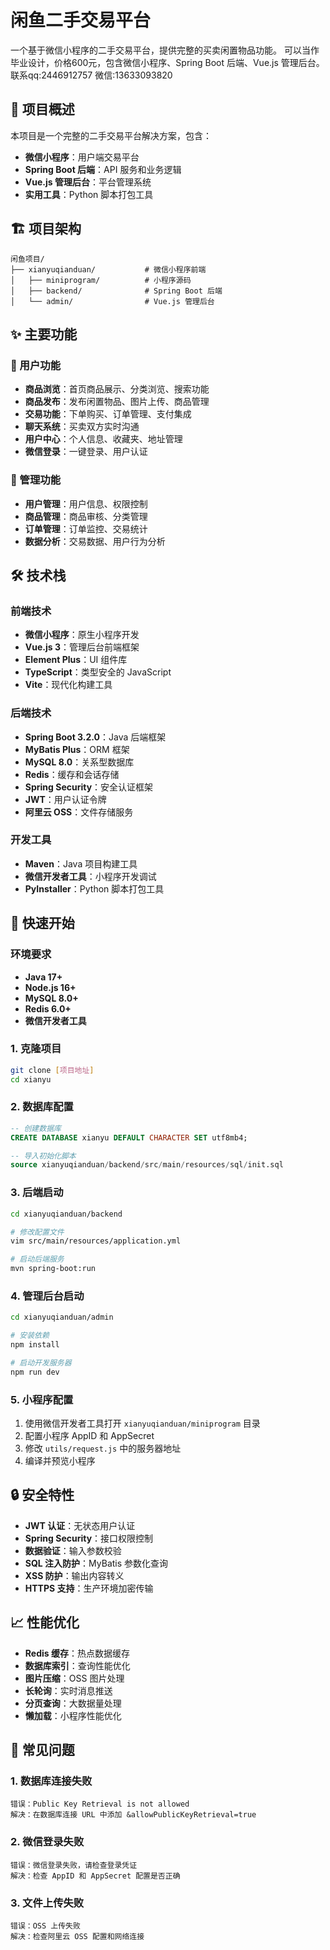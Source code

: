 # 闲鱼二手交易平台

一个基于微信小程序的二手交易平台，提供完整的买卖闲置物品功能。
可以当作毕业设计，价格600元，包含微信小程序、Spring Boot 后端、Vue.js 管理后台。
联系qq:2446912757
微信:13633093820

## 📱 项目概述

本项目是一个完整的二手交易平台解决方案，包含：
- **微信小程序**：用户端交易平台
- **Spring Boot 后端**：API 服务和业务逻辑
- **Vue.js 管理后台**：平台管理系统
- **实用工具**：Python 脚本打包工具

## 🏗️ 项目架构

```
闲鱼项目/
├── xianyuqianduan/           # 微信小程序前端
│   ├── miniprogram/          # 小程序源码
│   ├── backend/              # Spring Boot 后端
│   └── admin/                # Vue.js 管理后台

```

## ✨ 主要功能

### 🛒 用户功能
- **商品浏览**：首页商品展示、分类浏览、搜索功能
- **商品发布**：发布闲置物品、图片上传、商品管理
- **交易功能**：下单购买、订单管理、支付集成
- **聊天系统**：买卖双方实时沟通
- **用户中心**：个人信息、收藏夹、地址管理
- **微信登录**：一键登录、用户认证

### 🔧 管理功能
- **用户管理**：用户信息、权限控制
- **商品管理**：商品审核、分类管理
- **订单管理**：订单监控、交易统计
- **数据分析**：交易数据、用户行为分析

## 🛠️ 技术栈

### 前端技术
- **微信小程序**：原生小程序开发
- **Vue.js 3**：管理后台前端框架
- **Element Plus**：UI 组件库
- **TypeScript**：类型安全的 JavaScript
- **Vite**：现代化构建工具

### 后端技术
- **Spring Boot 3.2.0**：Java 后端框架
- **MyBatis Plus**：ORM 框架
- **MySQL 8.0**：关系型数据库
- **Redis**：缓存和会话存储
- **Spring Security**：安全认证框架
- **JWT**：用户认证令牌
- **阿里云 OSS**：文件存储服务

### 开发工具
- **Maven**：Java 项目构建工具
- **微信开发者工具**：小程序开发调试
- **PyInstaller**：Python 脚本打包工具

## 🚀 快速开始

### 环境要求
- **Java 17+**
- **Node.js 16+**
- **MySQL 8.0+**
- **Redis 6.0+**
- **微信开发者工具**

### 1. 克隆项目
```bash
git clone [项目地址]
cd xianyu
```

### 2. 数据库配置
```sql
-- 创建数据库
CREATE DATABASE xianyu DEFAULT CHARACTER SET utf8mb4;

-- 导入初始化脚本
source xianyuqianduan/backend/src/main/resources/sql/init.sql
```

### 3. 后端启动
```bash
cd xianyuqianduan/backend

# 修改配置文件
vim src/main/resources/application.yml

# 启动后端服务
mvn spring-boot:run
```

### 4. 管理后台启动
```bash
cd xianyuqianduan/admin

# 安装依赖
npm install

# 启动开发服务器
npm run dev
```

### 5. 小程序配置
1. 使用微信开发者工具打开 `xianyuqianduan/miniprogram` 目录
2. 配置小程序 AppID 和 AppSecret
3. 修改 `utils/request.js` 中的服务器地址
4. 编译并预览小程序


## 🔒 安全特性

- **JWT 认证**：无状态用户认证
- **Spring Security**：接口权限控制
- **数据验证**：输入参数校验
- **SQL 注入防护**：MyBatis 参数化查询
- **XSS 防护**：输出内容转义
- **HTTPS 支持**：生产环境加密传输

## 📈 性能优化

- **Redis 缓存**：热点数据缓存
- **数据库索引**：查询性能优化
- **图片压缩**：OSS 图片处理
- **长轮询**：实时消息推送
- **分页查询**：大数据量处理
- **懒加载**：小程序性能优化

## 🐛 常见问题

### 1. 数据库连接失败
```
错误：Public Key Retrieval is not allowed
解决：在数据库连接 URL 中添加 &allowPublicKeyRetrieval=true
```

### 2. 微信登录失败
```
错误：微信登录失败，请检查登录凭证
解决：检查 AppID 和 AppSecret 配置是否正确
```

### 3. 文件上传失败
```
错误：OSS 上传失败
解决：检查阿里云 OSS 配置和网络连接
```

